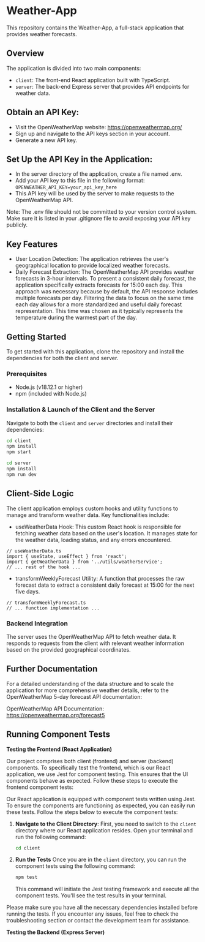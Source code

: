 # Weather-App

This repository contains the Weather-App, a full-stack application that provides weather forecasts.

## Overview

The application is divided into two main components:

- `client`: The front-end React application built with TypeScript.
- `server`: The back-end Express server that provides API endpoints for weather data.

## Obtain an API Key:

- Visit the OpenWeatherMap website: https://openweathermap.org/
- Sign up and navigate to the API keys section in your account.
- Generate a new API key.

## Set Up the API Key in the Application:

- In the server directory of the application, create a file named .env.
- Add your API key to this file in the following format:
  `OPENWEATHER_API_KEY=your_api_key_here`
- This API key will be used by the server to make requests to the OpenWeatherMap API.

Note: The .env file should not be committed to your version control system. Make sure it is listed in your .gitignore file to avoid exposing your API key publicly.

## Key Features

- User Location Detection: The application retrieves the user's geographical location to provide localized weather forecasts.
- Daily Forecast Extraction: The OpenWeatherMap API provides weather forecasts in 3-hour intervals. To present a consistent daily forecast, the application specifically extracts forecasts for 15:00 each day. This approach was necessary because by default, the API response includes multiple forecasts per day. Filtering the data to focus on the same time each day allows for a more standardized and useful daily forecast representation. This time was chosen as it typically represents the temperature during the warmest part of the day.

## Getting Started

To get started with this application, clone the repository and install the dependencies for both the client and server.

### Prerequisites

- Node.js (v18.12.1 or higher)
- npm (included with Node.js)

### Installation & Launch of the Client and the Server

Navigate to both the `client` and `server` directories and install their dependencies:

```bash
cd client
npm install
npm start

cd server
npm install
npm run dev
```

## Client-Side Logic

The client application employs custom hooks and utility functions to manage and transform weather data. Key functionalities include:

- useWeatherData Hook: This custom React hook is responsible for fetching weather data based on the user's location. It manages state for the weather data, loading status, and any errors encountered.

```
// useWeatherData.ts
import { useState, useEffect } from 'react';
import { getWeatherData } from '../utils/weatherService';
// ... rest of the hook ...
```

- transformWeeklyForecast Utility: A function that processes the raw forecast data to extract a consistent daily forecast at 15:00 for the next five days.

```
// transformWeeklyForecast.ts
// ... function implementation ...
```

### Backend Integration

The server uses the OpenWeatherMap API to fetch weather data. It responds to requests from the client with relevant weather information based on the provided geographical coordinates.

## Further Documentation

For a detailed understanding of the data structure and to scale the application for more comprehensive weather details, refer to the OpenWeatherMap 5-day forecast API documentation:

OpenWeatherMap API Documentation: https://openweathermap.org/forecast5

## Running Component Tests

**Testing the Frontend (React Application)**

Our project comprises both client (frontend) and server (backend) components. To specifically test the frontend, which is our React application, we use Jest for component testing. This ensures that the UI components behave as expected. Follow these steps to execute the frontend component tests:

Our React application is equipped with component tests written using Jest. To ensure the components are functioning as expected, you can easily run these tests. Follow the steps below to execute the component tests:

1. **Navigate to the Client Directory**:
   First, you need to switch to the `client` directory where our React application resides. Open your terminal and run the following command:

   ```bash
   cd client
   ```

2. **Run the Tests**
   Once you are in the `client` directory, you can run the component tests using the following command:

   ```bash
   npm test
   ```

   This command will initiate the Jest testing framework and execute all the component tests. You'll see the test results in your terminal.

Please make sure you have all the necessary dependencies installed before running the tests. If you encounter any issues, feel free to check the troubleshooting section or contact the development team for assistance.

**Testing the Backend (Express Server)**
